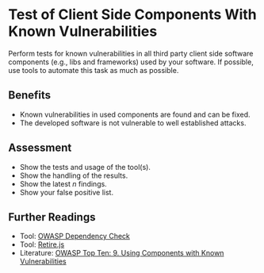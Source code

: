 # Test of Client Side Components With Known Vulnerabilities

Perform tests for known vulnerabilities in all third party client side software components (e.g., libs and frameworks) used by your software. If possible, use tools to automate this task as much as possible.

## Benefits

- Known vulnerabilities in used components are found and can be fixed.
- The developed software is not vulnerable to well established attacks.

## Assessment

- Show the tests and usage of the tool(s).
- Show the handling of the results.
- Show the latest *n* findings.
- Show your false positive list.

## Further Readings

- Tool: [OWASP Dependency Check](https://owasp.org/www-project-dependency-check)
- Tool: [Retire.js](https://retirejs.github.io/retire.js)
- Literature: [OWASP Top Ten: 9. Using Components with Known Vulnerabilities](https://owasp.org/www-project-top-ten/2017/A9_2017-Using_Components_with_Known_Vulnerabilities)
